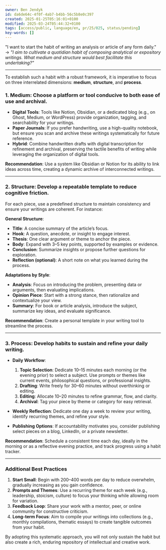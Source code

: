 ```yaml
---
owner: Ben Jendyk
id: da6de64c-4f0f-4ab7-b4bb-56c5b8e0c397
created: 2025-01-25T05:16:01+0100
modified: 2025-03-24T05:44:32+0100
tags: [access/public, language/en, pr/25/025, status/pending]
key-words: []
---
```


"I want to start the habit of writing an analysis or article of any form daily." → *"I aim to cultivate a quotidian habit of composing analytical or expository writings. What medium and structure would best facilitate this undertaking?"*

---

To establish such a habit with a robust framework, it is imperative to focus on three interrelated dimensions: **medium**, **structure**, and **process**.

### 1. **Medium**: Choose a platform or tool conducive to both ease of use and archival.
   - **Digital Tools**: Tools like Notion, Obsidian, or a dedicated blog (e.g., on Ghost, Medium, or WordPress) provide organization, tagging, and searchability for your writings.
   - **Paper Journals**: If you prefer handwriting, use a high-quality notebook, but ensure you scan and archive these writings systematically for future reference.
   - **Hybrid**: Combine handwritten drafts with digital transcription for refinement and archival, preserving the tactile benefits of writing while leveraging the organization of digital tools.

**Recommendation**: Use a system like Obsidian or Notion for its ability to link ideas across time, creating a dynamic archive of interconnected writings.

---

### 2. **Structure**: Develop a repeatable template to reduce cognitive friction.
   For each piece, use a predefined structure to maintain consistency and ensure your writings are coherent. For instance:

   **General Structure**:
   - **Title**: A concise summary of the article’s focus.
   - **Hook**: A question, anecdote, or insight to engage interest.
   - **Thesis**: One clear argument or theme to anchor the piece.
   - **Body**: Expand with 3–5 key points, supported by examples or evidence.
   - **Conclusion**: Summarize insights or propose further questions for exploration.
   - **Reflection (optional)**: A short note on what you learned during the process.

**Adaptations by Style**:
   - **Analysis**: Focus on introducing the problem, presenting data or arguments, then evaluating implications.
   - **Opinion Piece**: Start with a strong stance, then rationalize and contextualize your view.
   - **Summary**: For book or article analysis, introduce the subject, summarize key ideas, and evaluate significance.

**Recommendation**: Create a personal template in your writing tool to streamline the process.

---

### 3. **Process**: Develop habits to sustain and refine your daily writing.
   - **Daily Workflow**:
     1. **Topic Selection**: Dedicate 10–15 minutes each morning (or the evening prior) to select a subject. Use prompts or themes like current events, philosophical questions, or professional insights.
     2. **Drafting**: Write freely for 30–60 minutes without overthinking or editing.
     3. **Editing**: Allocate 10–20 minutes to refine grammar, flow, and clarity.
     4. **Archival**: Tag your piece by theme or category for easy retrieval.

   - **Weekly Reflection**: Dedicate one day a week to review your writing, identify recurring themes, and refine your style.
   - **Publishing Options**: If accountability motivates you, consider publishing select pieces on a blog, LinkedIn, or a private newsletter.

**Recommendation**: Schedule a consistent time each day, ideally in the morning or as a reflective evening practice, and track progress using a habit tracker.

---

### Additional Best Practices
1. **Start Small**: Begin with 200–400 words per day to reduce overwhelm, gradually increasing as you gain confidence.
2. **Prompts and Themes**: Use a recurring theme for each week (e.g., leadership, stoicism, culture) to focus your thinking while allowing room for variation.
3. **Feedback Loop**: Share your work with a mentor, peer, or online community for constructive criticism.
4. **Long-term Focus**: Aim to compile your writings into collections (e.g., monthly compilations, thematic essays) to create tangible outcomes from your habit.

By adopting this systematic approach, you will not only sustain the habit but also create a rich, enduring repository of intellectual and creative work.